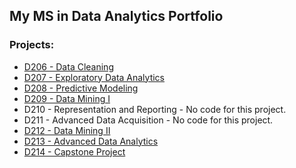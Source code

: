 ## My MS in Data Analytics Portfolio

### Projects:

- [D206 - Data Cleaning](https://github.com/jasonewillis/MSDA_Portfolio/blob/main/D208_PredictiveModeling/D208_PredictiveModeling_ReadMe.md)
- [D207 - Exploratory Data Analytics](https://github.com/jasonewillis/MSDA_Portfolio/blob/main/D207-ExploratoryDataAnalytic/D207-ExploratoryDataAnalytics_ReadMe.md)
- [D208 - Predictive Modeling](https://github.com/jasonewillis/MSDA_Portfolio/blob/main/D208_PredictiveModeling/D208_PredictiveModeling_ReadMe.md)
- [D209 - Data Mining I](https://github.com/jasonewillis/MSDA_Portfolio/blob/main/D209_DataMiningI/D209_DataMining_I_ReadMe.md)
- D210 - Representation and Reporting - No code for this project.
- D211 - Advanced Data Acquisition - No code for this project.
- [D212 - Data Mining II](https://github.com/jasonewillis/MSDA_Portfolio/blob/main/D212_DataMiningII/D212_DataMining_II_ReadMe.md)
- [D213 - Advanced Data Analytics](https://github.com/jasonewillis/MSDA_Portfolio/blob/main/D213_AdvancedDataAnalytics/AdvDA_README.md)
- [D214 - Capstone Project](https://github.com/jasonewillis/MSDA_Portfolio/blob/main/D214_Capstone/Capstone_README.md)
